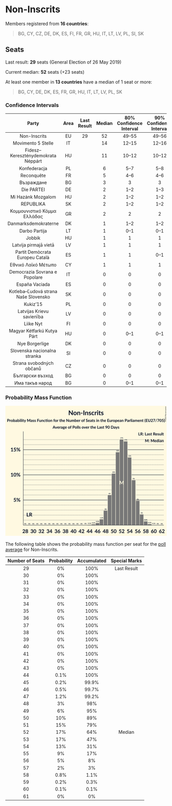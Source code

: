 # Non-Inscrits

Members registered from **16 countries**:

> BG, CY, CZ, DE, DK, ES, FI, FR, GR, HU, IT, LT, LV, PL, SI, SK

## Seats

Last result: **29** seats (General Election of 26 May 2019)

Current median: **52** seats (+23 seats)

At least one member in **13 countries** have a median of 1 seat or more:

> BG, CY, DE, DK, ES, FR, GR, HU, IT, LT, LV, PL, SK

### Confidence Intervals

| Party | Area | Last Result | Median | 80% Confidence Interval | 90% Confidence Interval | 95% Confidence Interval | 99% Confidence Interval |
|:-----:|:----:|:-----------:|:------:|:-----------------------:|:-----------------------:|:-----------------------:|:-----------------------:|
| Non-Inscrits | EU | 29 | 52 | 49–55 | 49–56 | 48–57 | 46–58 |
| Movimento 5 Stelle | IT | | 14 | 12–15 | 12–16 | 11–16 | 11–17 |
| Fidesz–Kereszténydemokrata Néppárt | HU | | 11 | 10–12 | 10–12 | 10–12 | 9–12 |
| Konfederacja | PL | | 6 | 5–7 | 5–8 | 4–8 | 4–9 |
| Reconquête | FR | | 5 | 4–6 | 4–6 | 4–7 | 0–7 |
| Възраждане | BG | | 3 | 3 | 3 | 3–4 | 2–4 |
| Die PARTEI | DE | | 2 | 1–2 | 1–3 | 1–3 | 1–3 |
| Mi Hazánk Mozgalom | HU | | 2 | 1–2 | 1–2 | 1–2 | 1–2 |
| REPUBLIKA | SK | | 2 | 1–2 | 1–2 | 1–2 | 1–2 |
| Κομμουνιστικό Κόμμα Ελλάδας | GR | | 2 | 2 | 2 | 2 | 2 |
| Danmarksdemokraterne | DK | | 1 | 1–2 | 1–2 | 1–2 | 1–2 |
| Darbo Partija | LT | | 1 | 0–1 | 0–1 | 0–1 | 0–1 |
| Jobbik | HU | | 1 | 1 | 1 | 1 | 1–2 |
| Latvija pirmajā vietā | LV | | 1 | 1 | 1 | 1 | 1 |
| Partit Demòcrata Europeu Català | ES | | 1 | 1 | 0–1 | 0–2 | 0–2 |
| Εθνικό Λαϊκό Μέτωπο | CY | | 1 | 1 | 1 | 1 | 1 |
| Democrazia Sovrana e Popolare | IT | | 0 | 0 | 0 | 0 | 0 |
| España Vaciada | ES | | 0 | 0 | 0 | 0 | 0 |
| Kotleba–Ľudová strana Naše Slovensko | SK | | 0 | 0 | 0 | 0 | 0 |
| Kukiz’15 | PL | | 0 | 0 | 0 | 0 | 0 |
| Latvijas Krievu savienība | LV | | 0 | 0 | 0 | 0 | 0 |
| Liike Nyt | FI | | 0 | 0 | 0 | 0 | 0 |
| Magyar Kétfarkú Kutya Párt | HU | | 0 | 0–1 | 0–1 | 0–1 | 0–1 |
| Nye Borgerlige | DK | | 0 | 0 | 0 | 0 | 0 |
| Slovenska nacionalna stranka | SI | | 0 | 0 | 0 | 0 | 0 |
| Strana svobodných občanů | CZ | | 0 | 0 | 0 | 0 | 0 |
| Български възход | BG | | 0 | 0 | 0 | 0 | 0 |
| Има такъв народ | BG | | 0 | 0–1 | 0–1 | 0–1 | 0–1 |

### Probability Mass Function

![Graph with seats probability mass function not yet produced](average-2023-06-30-seats-pmf-non-inscrits.png "Seats Probability Mass Function")

The following table shows the probability mass function per seat for the [poll average](average-2023-06-30.html) for Non-Inscrits.

| Number of Seats | Probability | Accumulated | Special Marks |
|:---------------:|:-----------:|:-----------:|:-------------:|
| 29 | 0% | 100% | Last Result |
| 30 | 0% | 100% |  |
| 31 | 0% | 100% |  |
| 32 | 0% | 100% |  |
| 33 | 0% | 100% |  |
| 34 | 0% | 100% |  |
| 35 | 0% | 100% |  |
| 36 | 0% | 100% |  |
| 37 | 0% | 100% |  |
| 38 | 0% | 100% |  |
| 39 | 0% | 100% |  |
| 40 | 0% | 100% |  |
| 41 | 0% | 100% |  |
| 42 | 0% | 100% |  |
| 43 | 0% | 100% |  |
| 44 | 0.1% | 100% |  |
| 45 | 0.2% | 99.9% |  |
| 46 | 0.5% | 99.7% |  |
| 47 | 1.2% | 99.2% |  |
| 48 | 3% | 98% |  |
| 49 | 6% | 95% |  |
| 50 | 10% | 89% |  |
| 51 | 15% | 79% |  |
| 52 | 17% | 64% | Median |
| 53 | 17% | 47% |  |
| 54 | 13% | 31% |  |
| 55 | 9% | 17% |  |
| 56 | 5% | 8% |  |
| 57 | 2% | 3% |  |
| 58 | 0.8% | 1.1% |  |
| 59 | 0.2% | 0.3% |  |
| 60 | 0.1% | 0.1% |  |
| 61 | 0% | 0% |  |


